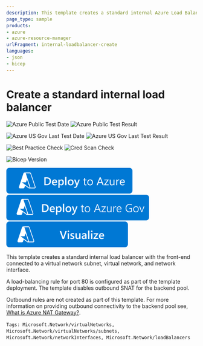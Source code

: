 ```yaml
---
description: This template creates a standard internal Azure Load Balancer with a rule load-balancing port 80
page_type: sample
products:
- azure
- azure-resource-manager
urlFragment: internal-loadbalancer-create
languages:
- json
- bicep
---
```

# Create a standard internal load balancer

![Azure Public Test Date](https://azurequickstartsservice.blob.core.windows.net/badges/quickstarts/microsoft.network/internal-loadbalancer-create/PublicLastTestDate.svg)
![Azure Public Test Result](https://azurequickstartsservice.blob.core.windows.net/badges/quickstarts/microsoft.network/internal-loadbalancer-create/PublicDeployment.svg)

![Azure US Gov Last Test Date](https://azurequickstartsservice.blob.core.windows.net/badges/quickstarts/microsoft.network/internal-loadbalancer-create/FairfaxLastTestDate.svg)
![Azure US Gov Last Test Result](https://azurequickstartsservice.blob.core.windows.net/badges/quickstarts/microsoft.network/internal-loadbalancer-create/FairfaxDeployment.svg)

![Best Practice Check](https://azurequickstartsservice.blob.core.windows.net/badges/quickstarts/microsoft.network/internal-loadbalancer-create/BestPracticeResult.svg)
![Cred Scan Check](https://azurequickstartsservice.blob.core.windows.net/badges/quickstarts/microsoft.network/internal-loadbalancer-create/CredScanResult.svg)

![Bicep Version](https://azurequickstartsservice.blob.core.windows.net/badges/quickstarts/microsoft.network/internal-loadbalancer-create/BicepVersion.svg)

[![Deploy To Azure](https://raw.githubusercontent.com/Azure/azure-quickstart-templates/master/1-CONTRIBUTION-GUIDE/images/deploytoazure.svg?sanitize=true)](https://portal.azure.com/#create/Microsoft.Template/uri/https%3A%2F%2Fraw.githubusercontent.com%2FAzure%2Fazure-quickstart-templates%2Fmaster%2Fquickstarts%2Fmicrosoft.network%2Finternal-loadbalancer-create%2Fazuredeploy.json)
[![Deploy To Azure US Gov](https://raw.githubusercontent.com/Azure/azure-quickstart-templates/master/1-CONTRIBUTION-GUIDE/images/deploytoazuregov.svg?sanitize=true)](https://portal.azure.us/#create/Microsoft.Template/uri/https%3A%2F%2Fraw.githubusercontent.com%2FAzure%2Fazure-quickstart-templates%2Fmaster%2Fquickstarts%2Fmicrosoft.network%2Finternal-loadbalancer-create%2Fazuredeploy.json)
[![Visualize](https://raw.githubusercontent.com/Azure/azure-quickstart-templates/master/1-CONTRIBUTION-GUIDE/images/visualizebutton.svg?sanitize=true)](http://armviz.io/#/?load=https%3A%2F%2Fraw.githubusercontent.com%2FAzure%2Fazure-quickstart-templates%2Fmaster%2Fquickstarts%2Fmicrosoft.network%2Finternal-loadbalancer-create%2Fazuredeploy.json)

This template creates a standard internal load balancer with the front-end connected to a virtual network subnet, virtual network, and network interface.

A load-balancing rule for port 80 is configured as part of the template deployment. The template disables outbound SNAT for the backend pool.

Outbound rules are not created as part of this template.  For more information on providing outbound connectivity to the backend pool see, [What is Azure NAT Gateway?](https://docs.microsoft.com/azure/virtual-network/nat-overview).

`Tags: Microsoft.Network/virtualNetworks, Microsoft.Network/virtualNetworks/subnets, Microsoft.Network/networkInterfaces, Microsoft.Network/loadBalancers`
